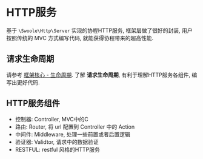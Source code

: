 # HTTP服务

基于 `\Swoole\Http\Server` 实现的协程HTTP服务, 框架层做了很好的封装, 用户按照传统的 MVC 方式编写代码, 就能获得协程带来的超高性能.

## 请求生命周期

请参考 [框架核心 - 生命周期](https://doc.swoft.org/beta/zh-CN/core/framework.html). 了解 **请求生命周期**, 有利于理解HTTP服务各组件, 编写出更好代码.

## HTTP服务组件

- 控制器: Controller, MVC中的C
- 路由: Router, 将 url 配置到 Controller 中的 Action
- 中间件: Middleware, 处理一些前置或者后置逻辑
- 验证器: Validtor, 请求中的数据验证
- RESTFUL: restful 风格的HTTP服务

